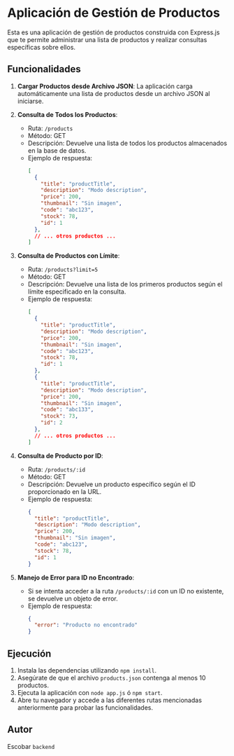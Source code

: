 
# Aplicación de Gestión de Productos

Esta es una aplicación de gestión de productos construida con Express.js que te permite administrar una lista de productos y realizar consultas específicas sobre ellos.

## Funcionalidades

1. **Cargar Productos desde Archivo JSON**: La aplicación carga automáticamente una lista de productos desde un archivo JSON al iniciarse.

2. **Consulta de Todos los Productos**:
   - Ruta: `/products`
   - Método: GET
   - Descripción: Devuelve una lista de todos los productos almacenados en la base de datos.
   - Ejemplo de respuesta:
     ```json
     [
       {
         "title": "productTitle",
         "description": "Modo description",
         "price": 200,
         "thumbnail": "Sin imagen",
         "code": "abc123",
         "stock": 78,
         "id": 1
       },
       // ... otros productos ...
     ]
     ```

3. **Consulta de Productos con Límite**:
   - Ruta: `/products?limit=5`
   - Método: GET
   - Descripción: Devuelve una lista de los primeros productos según el límite especificado en la consulta.
   - Ejemplo de respuesta:
     ```json
     [
       {
         "title": "productTitle",
         "description": "Modo description",
         "price": 200,
         "thumbnail": "Sin imagen",
         "code": "abc123",
         "stock": 78,
         "id": 1
       },
       {
         "title": "productTitle",
         "description": "Modo description",
         "price": 200,
         "thumbnail": "Sin imagen",
         "code": "abc133",
         "stock": 73,
         "id": 2
       },
       // ... otros productos ...
     ]
     ```

4. **Consulta de Producto por ID**:
   - Ruta: `/products/:id`
   - Método: GET
   - Descripción: Devuelve un producto específico según el ID proporcionado en la URL.
   - Ejemplo de respuesta:
     ```json
     {
       "title": "productTitle",
       "description": "Modo description",
       "price": 200,
       "thumbnail": "Sin imagen",
       "code": "abc123",
       "stock": 78,
       "id": 1
     }
     ```

5. **Manejo de Error para ID no Encontrado**:
   - Si se intenta acceder a la ruta `/products/:id` con un ID no existente, se devuelve un objeto de error.
   - Ejemplo de respuesta:
     ```json
     {
       "error": "Producto no encontrado"
     }
     ```

## Ejecución

1. Instala las dependencias utilizando `npm install`.
2. Asegúrate de que el archivo `products.json` contenga al menos 10 productos.
3. Ejecuta la aplicación con `node app.js` ó `npm start`.
4. Abre tu navegador y accede a las diferentes rutas mencionadas anteriormente para probar las funcionalidades.

## Autor

Escobar `backend`

